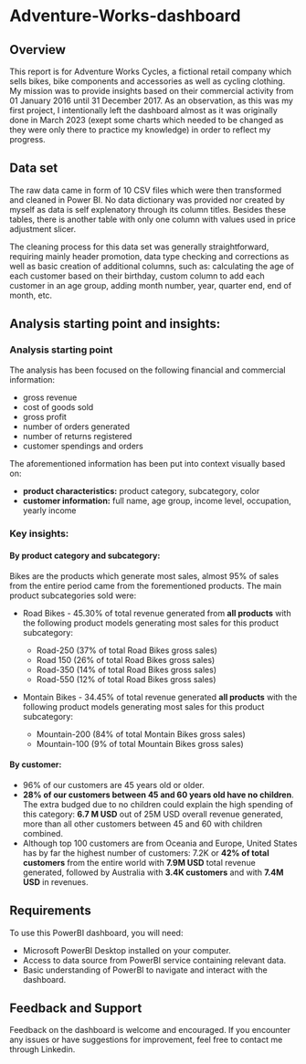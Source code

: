 # Adventure-Works-dashboard

## Overview 

This report is for Adventure Works Cycles, a fictional retail company which sells bikes, bike components and accessories as well as cycling clothing. My mission was to provide insights based on their commercial activity from 01 January 2016 until 31 December 2017. 
As an observation, as this was my first project, I intentionally left the dashboard almost as it was originally done in March 2023 (exept some charts which needed to be changed as they were only there to practice my knowledge) in order to reflect my progress.


## Data set

The raw data came in form of 10 CSV files which were then transformed and cleaned in Power BI. No data dictionary was provided nor created by myself as data is self explenatory through its column titles. Besides these tables, there is another table with only one column with values used in price adjustment slicer.

The cleaning process for this data set was generally straightforward, requiring mainly header promotion, data type checking and corrections as well as basic creation of additional columns, such as: calculating the age of each customer based on their birthday, custom column to add each customer in an age group, adding month number, year, quarter end, end of month, etc. 

## Analysis starting point and insights:

### Analysis starting point

The analysis has been focused on the following financial and commercial information:
 * gross revenue
 * cost of goods sold
 * gross profit
 * number of orders generated
 * number of returns registered
 * customer spendings and orders

 The aforementioned information has been put into context visually based on: <br>
  
  * **product characteristics:** product category, subcategory, color
  * **customer information:** full name, age group, income level, occupation, yearly income
  
### Key insights:

#### By product category and subcategory: 

  Bikes are the products which generate most sales, almost 95% of sales from the entire period came from the forementioned products. The main product subcategories sold were:
  
  * Road Bikes - 45.30% of total revenue generated from **all products** with the following product models generating most sales for this product subcategory: 
      * Road-250 (37% of total Road Bikes gross sales)
      * Road 150 (26% of total Road Bikes gross sales)
      * Road-350 (14% of total Road Bikes gross sales)
      * Road-550 (12% of total Road Bikes gross sales)
      
  * Montain Bikes - 34.45% of total revenue generated **all products** with the following product models generating most sales for this product subcategory:
      * Mountain-200 (84% of total Montain Bikes gross sales)
      * Mountain-100 (9% of total Mountain Bikes gross sales)

#### By customer:

 * 96% of our customers are 45 years old or older.   
 * **28% of our customers between 45 and 60 years old have no children**. The extra budged due to no children could explain the high spending of this category: **6.7 M USD** out of 25M USD overall revenue generated, more than all other customers between 45 and 60 with children combined.
* Although top 100 customers are from Oceania and Europe, United States has by far the highest number of customers: 7.2K or **42% of total customers** from the entire world with **7.9M USD** total revenue generated, followed by Australia with **3.4K customers** and with **7.4M USD** in revenues.

## Requirements

To use this PowerBI dashboard, you will need:

- Microsoft PowerBI Desktop installed on your computer.
- Access to data source from PowerBI service containing relevant data.
- Basic understanding of PowerBI to navigate and interact with the dashboard.

## Feedback and Support

Feedback on the dashboard is welcome and encouraged. If you encounter any issues or have suggestions for improvement, feel free to contact me through Linkedin.